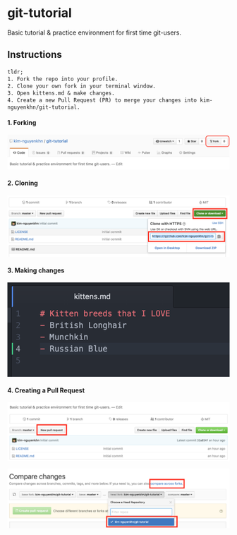 # git-tutorial
Basic tutorial &amp; practice environment for first time git-users.

## Instructions

```
tldr;
1. Fork the repo into your profile.
2. Clone your own fork in your terminal window.
3. Open kittens.md & make changes.
4. Create a new Pull Request (PR) to merge your changes into kim-nguyenkhn/git-tutorial.
```

#### 1. Forking

![Forking](screenshots/01_forking.png)

#### 2. Cloning

![Cloning](screenshots/02_cloning.png)

#### 3. Making changes

![Making Changes](screenshots/03_making_changes.png)

#### 4. Creating a Pull Request

![New Pull Request](screenshots/04_new_pr.png)

![Compare Forks](screenshots/05_compare_forks.png)
